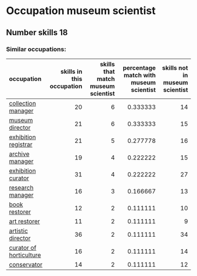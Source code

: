 # Occupation museum scientist
## Number skills 18
### Similar occupations:
| occupation                                            |   skills in this occupation |   skills that match museum scientist |   percentage match with museum scientist |   skills not in museum scientist |
|:------------------------------------------------------|----------------------------:|-------------------------------------:|-----------------------------------------:|---------------------------------:|
| [collection manager](collection_manager.md)           |                          20 |                                    6 |                                 0.333333 |                               14 |
| [museum director](museum_director.md)                 |                          21 |                                    6 |                                 0.333333 |                               15 |
| [exhibition registrar](exhibition_registrar.md)       |                          21 |                                    5 |                                 0.277778 |                               16 |
| [archive manager](archive_manager.md)                 |                          19 |                                    4 |                                 0.222222 |                               15 |
| [exhibition curator](exhibition_curator.md)           |                          31 |                                    4 |                                 0.222222 |                               27 |
| [research manager](research_manager.md)               |                          16 |                                    3 |                                 0.166667 |                               13 |
| [book restorer](book_restorer.md)                     |                          12 |                                    2 |                                 0.111111 |                               10 |
| [art restorer](art_restorer.md)                       |                          11 |                                    2 |                                 0.111111 |                                9 |
| [artistic director](artistic_director.md)             |                          36 |                                    2 |                                 0.111111 |                               34 |
| [curator of horticulture](curator_of_horticulture.md) |                          16 |                                    2 |                                 0.111111 |                               14 |
| [conservator](conservator.md)                         |                          14 |                                    2 |                                 0.111111 |                               12 |
